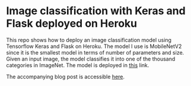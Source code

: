 # Image classification with Keras and Flask deployed on Heroku

This repo shows how to deploy an image classification model using Tensorflow Keras 
and Flask on Heroku. The model I use is MobileNetV2 since it is the smallest model in 
terms of number of parameters and size. Given an input image, the model classifies it 
into one of the thousand categories in ImageNet. The model is deployed in 
[this](https://image-classification-keras.herokuapp.com/) link.

The accompanying blog post is accessible [here](https://bashirkazimi.github.io/post/0005-deploying-deeplearning-model-to-heroku/).
